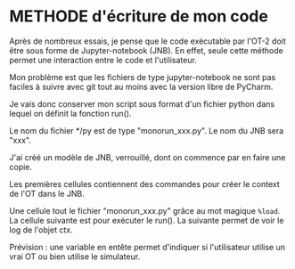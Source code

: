 # METHODE d'écriture de mon code

Après de nombreux essais, je pense que le code exécutable par l'OT-2 doit être sous forme de Jupyter-notebook (JNB). 
En effet, seule cette méthode permet une interaction entre le code et l'utilisateur.

Mon problème est que les fichiers de type jupyter-notebook ne sont pas faciles à suivre avec git tout au moins avec la 
version libre de PyCharm.  

Je vais donc conserver mon script sous format d'un fichier python dans lequel on définit la fonction run().

Le nom du fichier */py est de type "monorun_xxx.py". Le nom du JNB sera "xxx".

J'ai créé un modèle de JNB, verrouillé, dont on commence par en faire une copie.

Les premières cellules contiennent des commandes pour créer le context de l'OT dans le JNB.

Une cellule tout le fichier "monorun_xxx.py" grâce au mot magique `%load`. 
La cellule suivante est pour exécuter le run().
La suivante permet de voir le log de l'objet ctx.

Prévision : une variable en entête permet d'indiquer si l'utilisateur utilise un vrai OT ou bien utilise le simulateur.
